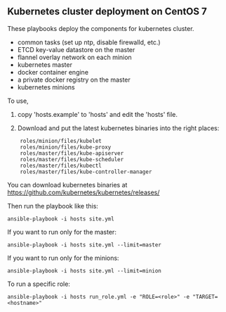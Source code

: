 ## Kubernetes cluster deployment on CentOS 7

These playbooks deploy the components for kubernetes cluster.
* common tasks (set up ntp, disable firewalld, etc.)
* ETCD key-value datastore on the master
* flannel overlay network on each minion
* kubernetes master
* docker container engine
* a private docker registry on the master
* kubernetes minions

To use, 
1. copy 'hosts.example' to 'hosts' and edit the 'hosts' file.

2. Download and put the latest kubernetes binaries into the right places:

```
    roles/minion/files/kubelet
    roles/minion/files/kube-proxy
    roles/master/files/kube-apiserver
    roles/master/files/kube-scheduler
    roles/master/files/kubectl
    roles/master/files/kube-controller-manager
```

You can download kubernetes binaries at 
https://github.com/kubernetes/kubernetes/releases/


Then run the playbook like this:

    ansible-playbook -i hosts site.yml

If you want to run only for the master:

    ansible-playbook -i hosts site.yml --limit=master

If you want to run only for the minions:

    ansible-playbook -i hosts site.yml --limit=minion


To run a specific role:

    ansible-playbook -i hosts run_role.yml -e "ROLE=<role>" -e "TARGET=<hostname>"


